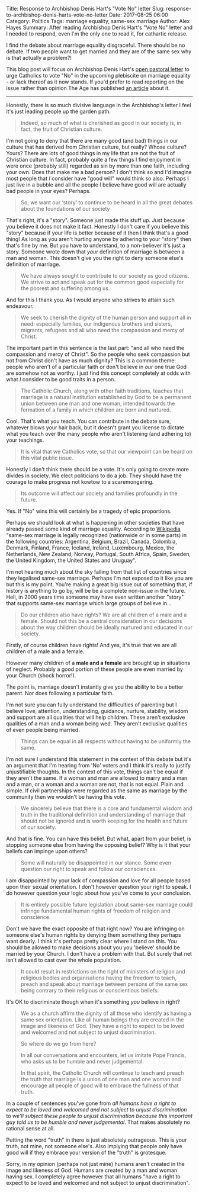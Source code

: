 Title: Response to Archbishop Denis Hart's "Vote No" letter
Slug: response-to-archbishop-denis-harts-vote-no-letter
Date: 2017-08-25 06:00
Category: Politics
Tags: marriage equality, same-sex marriage
Author: Alex Hayes 
Summary: After reading Archbishop Denis Hart's "Vote No" letter and I needed to respond, even I'm the only one to read it, for cathartic release.

I find the debate about marriage equality disgraceful. There should be no debate. If two people want to get married and they are of the same sex why is that actually a problem?!
 
This blog post will focus on Archbishop Denis Hart's [open pastoral letter](http://www.theage.com.au/interactive/2017/misc/ArchbishopLetter.pdf) to urge Catholics to vote "No" in the upcoming plebiscite on marriage equality - or lack thereof as it now stands. If you'd prefer to read reporting on the issue rather than opinion The Age has published [an article](http://www.theage.com.au/federal-politics/political-news/just-say-no-archbishop-denis-hart-rallies-catholics-over-vital-wedding-poll-20170824-gy36z7.html) about it.

----

Honestly, there is so much divisive language in the Archbishop's letter I feel it's just leading people up the garden path.

> Indeed, so much of what is cherished as good in our society is, in fact, the fruit of Christian culture.

I'm not going to deny that there are many good (and bad) things in our culture that has derived from Christian culture, but really? Whose culture? Yours? There are lots of good things in my life that are not the fruit of Christian culture. In fact, probably quite a few things I find enjoyment in were once (probably still) regarded as sin by more than one faith, including your own. Does that make me a bad person? I don't think so and I'd imagine most people that _I_ consider have "good will" would think so also. Perhaps I just live in a bubble and all the people I believe have good will are actually bad people in your eyes? Perhaps.

> So, we want our ‘story’ to continue to be heard in all the great debates about the foundations of our society

That's right, it's a "story". Someone just made this stuff up. Just because you believe it does not make it fact. Honestly I don't care if you believe this "story" because if your life is better because of it then I think that's a good thing! As long as you aren't hurting anyone by adhering to your "story" then that's fine by me. But you have to understand, to a non-believer it's just a story. Someone wrote down that _your_ definition of marriage is between a man and woman. This doesn't give you the right to deny someone else's definition of marriage.

> We have always sought to contribute to our society as good citizens. We strive to act and speak out for the common good especially for the poorest and suffering among us.

And for this I thank you. As I would anyone who strives to attain such endeavour.

> We seek to cherish the dignity of the human person and support all in need: especially families, our indigenous brothers and sisters, migrants, refugees and all who need the compassion and mercy of Christ.

The important part in this sentence is the last part: "and all who need the compassion and mercy of Christ". So the people who seek compassion but not from Christ don't have as much dignity? This is a common theme: people who aren't of a particular faith or don't believe in _our_ one true God are somehow not as worthy. I just find this concept completely at odds with what _I_ consider to be good traits in a person.
 
> The Catholic Church, along with other faith traditions, teaches that marriage is a natural institution established by God to be a permanent union between one man and one woman, intended towards the formation of a family in which children are born and nurtured.
 
Cool. That's what you teach. You can contribute in the debate sure, whatever blows your hair back, but it doesn't grant you license to dictate what you teach over the many people who aren't listening (and adhering to) your teachings.

> It is vital that we Catholics vote, so that our viewpoint can be heard on this vital public issue.

Honestly I don't think there should be a vote. It's only going to create more divides in society. We elect politicians to do a job. They should have the courage to make progress not kowtow to a scaremongering.

> Its outcome will affect our society and families profoundly in the future.

Yes. If "No" wins this will certainly be a tragedy of epic proportions.

Perhaps we should look at what is happening in other societies that have already passed some kind of marriage equality. According to [Wikipedia](https://en.wikipedia.org/wiki/Same-sex_marriage) "same-sex marriage is legally recognized (nationwide or in some parts) in the following countries: Argentina, Belgium, Brazil, Canada, Colombia, Denmark, Finland, France, Iceland, Ireland, Luxembourg, Mexico, the Netherlands, New Zealand, Norway, Portugal, South Africa, Spain, Sweden, the United Kingdom, the United States and Uruguay".

I'm not hearing much about the sky falling from that list of countries since they legalised same-sex marriage. Perhaps I'm not exposed to it like you are but this is my point. You're making a great big issue out of something that, if history is anything to go by, will be be a complete non-issue in the future. Hell, in 2000 years time someone may have even written another "story" that supports same-sex marriage which large groups of believe in...

> Do our children also have rights? We are all children of a male and a female. Should not this be a central consideration in our decisions about the way children should be ideally nurtured and educated in our society.
 
Firstly, of course children have rights! And yes, it's true that we are all children of a male and a female.

However many children of a **male and a female** are brought up in situations of neglect. Probably a good portion of these people are even married by your Church (shock horror!).

The point is, marriage doesn't instantly give you the ability to be a better parent. Nor does following a particular faith. 

I'm not sure you can fully understand the difficulties of parenting but I believe love, attention, understanding, guidance, nurture, stability, wisdom and support are all qualities that will help children. These aren't exclusive qualities of a man and a woman being wed. They aren't exclusive qualities of even people being married.

> Things can be equal in all respects without having to be uniformly the same.

I'm not sure I understand this statement in the context of this debate but it's an argument that I'm hearing from 'No' voters and I think it's really to justify unjustifiable thoughts. In the context of this vote, things can't be equal if they aren't the same. If a woman and man are allowed to marry and a man and a man, or a woman and a woman are not, that is not equal. Plain and simple. If civil partnerships were regarded as the same as marriage by the community then we wouldn't be having this vote.

> We sincerely believe that there is a core and fundamental wisdom and truth in the traditional definition and understanding of marriage that should not be ignored and is worth keeping for the health and future of our society.

And that is fine. You can have this belief. But what, apart from your belief, is stopping someone else from having the opposing belief? Why is it that your beliefs can impinge upon others?

> Some will naturally be disappointed in our stance. Some even question our right to speak and follow our consciences.
 
I am disappointed by your lack of compassion and love for all people based upon their sexual orientation. I don't however question your right to speak. I do however question your logic about how you've come to your conclusion.

> It is entirely possible future legislation about same-sex marriage could infringe fundamental human rights of freedom of religion and conscience.
 
Don't we have the exact opposite of that right now? You are infringing on someone else's human rights by denying them something they perhaps want dearly. I think it's perhaps pretty clear where I stand on this. You should be allowed to make decisions about you you 'believe' should be married by your Church. I don't have a problem with that. But surely that net isn't allowed to cast over the whole population.

> It could result in restrictions on the right of ministers of religion and religious bodies and organisations having the freedom to teach, preach and speak about marriage between persons of the same sex being contrary to their religious or conscientious beliefs.

It's OK to discriminate though when it's something _you_ believe in right?
 
> We as a church affirm the dignity of all those who identify as having a same sex orientation. Like all human beings they are created in the image and likeness of God. They have a right to expect to be loved and welcomed and not subject to unjust discrimination.
>
> So where do we go from here?
>
> In all our conversations and encounters, let us imitate Pope Francis, who asks us to be humble and never judgemental.
>
> In that spirit, the Catholic Church will continue to teach and preach the truth that marriage is a union of one man and one woman and encourage all people of good will to embrace the fullness of that truth. 

In a couple of sentences you've gone from _all humans have a right to expect to be loved and welcomed and not subject to unjust discrimination_ to _we'll subject these people to unjust discrimination because this important guy told us to be humble and never judgemental_. That makes absolutely no rational sense at all.

Putting the word "truth" in there is just absolutely outrageous. This is your truth, not mine, not someone else's. Also implying that people only have good will if they embrace your version of the "truth" is grotesque.

Sorry, in my opinion (perhaps not just mine) humans aren't created in the image and likeness of God. Humans are created by a man and woman having sex. I completely agree however that all humans "have a right to expect to be loved and welcomed and not subject to unjust discrimination".

